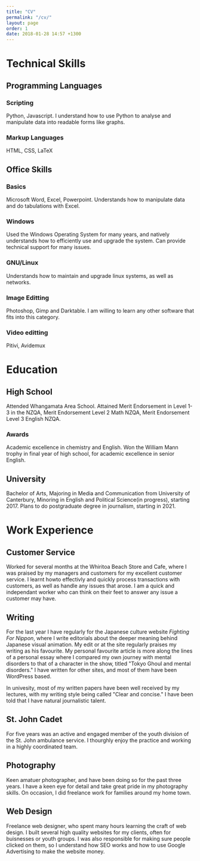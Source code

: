 ```yaml
---
title: "CV"
permalink: "/cv/"
layout: page
order: 1
date: 2018-01-28 14:57 +1300
---
```

Technical Skills
================

Programming Languages
---------------------

### Scripting

Python, Javascript. I understand how to use Python to analyse and
manipulate data into readable forms like graphs.

### Markup Languages

HTML, CSS, LaTeX

Office Skills
-------------

### Basics

Microsoft Word, Excel, Powerpoint. Understands how to manipulate data
and do tabulations with Excel.

### Windows

Used the Windows Operating System for many years, and natively
understands how to efficiently use and upgrade the system. Can provide
technical support for many issues.

### GNU/Linux

Understands how to maintain and upgrade linux systems, as well as
networks.

### Image Editting

Photoshop, Gimp and Darktable. I am willing to learn any other software
that fits into this category.

### Video editting

Pitivi, Avidemux

Education
=========

High School
-----------

Attended Whangamata Area School. Attained Merit Endorsement in Level 1-3 in the NZQA, Merit Endorsement Level 2
Math NZQA, Merit Endorsement Level 3 English NZQA.

### Awards

Academic excellence in chemistry and English. Won the William Mann trophy in final year of high school, for academic
excellence in senior English.

University
----------

Bachelor of Arts, Majoring in Media and Communication from University of
Canterbury, Minoring in English and Political Science(in progress),
starting 2017. Plans to do postgraduate degree in journalism, starting
in 2021.

Work Experience
===============

Customer Service
----------------

Worked for several months at the Whiritoa Beach Store and Cafe, where I was praised by my managers and customers for my excellent customer service. I learnt howto effectivly and quickly process transactions with customers, as well as handle any issues that arose. I am a quick and independant worker who can think on their feet to answer any issue a customer may have.

Writing
-------

For the last year I have regularly for the Japanese culture website
*Fighting For Nippon*, where I write editorials about the deeper meaning
behind Japanese visual animation. My edit or at the site regularly
praises my writing as his favourite. My personal favourite article is
more along the lines of a personal essay where I compared my own journey
with mental disorders to that of a character in the show, titled "Tokyo
Ghoul and mental disorders." I have written for other sites, and most of
them have been WordPress based.

In univesity, most of my written papers have been well received by my
lectures, with my writing style being called "Clear and concise." I have
been told that I have natural journalistic talent.

St. John Cadet
--------------

For five years was an active and engaged member of the youth division of
the St. John ambulance service. I thourghly enjoy the practice and
working in a highly coordinated team.

Photography
-----------

Keen amatuer photographer, and have been doing so for the past three
years. I have a keen eye for detail and take great pride in my
photography skills. On occasion, I did freelance work for families
around my home town.

Web Design
----------

Freelance web designer, who spent many hours learning the craft of web design. I built several
high quality websites for my clients, often for buisnesses or youth
groups. I was also responsible for
making sure people clicked on them, so I understand how SEO works and
how to use Google Advertising to make the website money.
